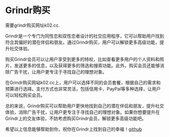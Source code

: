 # Grindr购买

需要grindr购买网址k02.cc.

Grindr是一个专门为同性恋和双性恋者设计的社交应用程序，它可以帮助用户找到符合其偏好的潜在伴侣和朋友。通过Grindr购买，用户可以解锁更多高级功能，提升社交体验。

购买Grindr会员可以让用户享受到更多的特权，比如查看更多用户的个人资料和照片，发送更多的信息，以及获得更多的筛选和搜索功能。此外，购买会员还能够消除广告干扰，让用户更专注于寻找自己的理想对象。

在Grindr购买网站k02.cc上，用户可以选择不同的会员套餐，根据自己的需求和预算进行选择。支付方式也非常灵活，包括信用卡、PayPal等多种选择，让用户可以轻松购买会员。

总的来说，Grindr购买可以帮助用户更快地找到自己的潜在伴侣和朋友，提升社交体验，消除广告干扰，让用户更专注于寻找自己的理想对象。如果你想要提升在Grindr上的交友体验，不妨考虑购买Grindr会员，解锁更多高级功能吧。

希望以上信息能够帮助到你，祝你在Grindr上找到自己的幸福！[github](https://github.com)